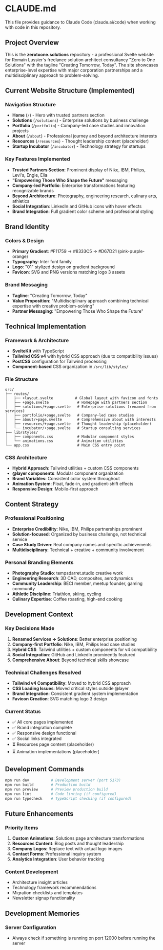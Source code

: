# CLAUDE.md

This file provides guidance to Claude Code (claude.ai/code) when working with code in this repository.

## Project Overview

This is the **zerotoone.solutions** repository - a professional Svelte website for Romain Lussier's freelance solution architect consultancy "Zero to One Solutions" with the tagline "Creating Tomorrow, Today". The site showcases enterprise-level expertise with major corporation partnerships and a multidisciplinary approach to problem-solving.

## Current Website Structure (Implemented)

### Navigation Structure
- **Home** (`/`) - Hero with trusted partners section
- **Solutions** (`/solutions`) - Enterprise solutions by business challenge
- **Portfolio** (`/portfolio`) - Company-led case studies and innovation projects  
- **About** (`/about`) - Professional journey and beyond architecture interests
- **Resources** (`/resources`) - Thought leadership content (placeholder)
- **Startup Incubator** (`/incubator`) - Technology strategy for startups

### Key Features Implemented
- **Trusted Partners Section**: Prominent display of Nike, IBM, Philips, Levi's, Engie, Elia
- **"Empowering Those Who Shape the Future"** messaging
- **Company-led Portfolio**: Enterprise transformations featuring recognizable brands
- **Beyond Architecture**: Photography, engineering research, culinary arts, athletics
- **Social Integration**: LinkedIn and GitHub icons with hover effects
- **Brand Integration**: Full gradient color scheme and professional styling

## Brand Identity

### Colors & Design
- **Primary Gradient**: #F11759 → #8333C5 → #D67D21 (pink-purple-orange)
- **Typography**: Inter font family
- **Logo**: "01" stylized design on gradient background
- **Favicon**: SVG and PNG versions matching logo 3 assets

### Brand Messaging
- **Tagline**: "Creating Tomorrow, Today"
- **Value Proposition**: "Multidisciplinary approach combining technical expertise with creative problem-solving"
- **Partner Messaging**: "Empowering Those Who Shape the Future"

## Technical Implementation

### Framework & Architecture
- **SvelteKit** with TypeScript
- **Tailwind CSS v4** with hybrid CSS approach (due to compatibility issues)
- **PostCSS** configuration for Tailwind processing
- **Component-based** CSS organization in `/src/lib/styles/`

### File Structure
```
src/
├── routes/
│   ├── +layout.svelte          # Global layout with favicon and fonts
│   ├── +page.svelte             # Homepage with partners section
│   ├── solutions/+page.svelte   # Enterprise solutions (renamed from services)
│   ├── portfolio/+page.svelte   # Company-led case studies
│   ├── about/+page.svelte       # Comprehensive about with interests
│   ├── resources/+page.svelte   # Thought leadership (placeholder)
│   └── incubator/+page.svelte   # Startup consulting services
├── lib/styles/
│   ├── components.css           # Modular component styles
│   └── animations.css           # Animation utilities
└── app.css                      # Main CSS entry point
```

### CSS Architecture
- **Hybrid Approach**: Tailwind utilities + custom CSS components
- **@layer components**: Modular component organization
- **Brand Variables**: Consistent color system throughout
- **Animation System**: Float, fade-in, and gradient-shift effects
- **Responsive Design**: Mobile-first approach

## Content Strategy

### Professional Positioning
- **Enterprise Credibility**: Nike, IBM, Philips partnerships prominent
- **Solution-focused**: Organized by business challenge, not technical service
- **Case Study Driven**: Real company names and specific achievements
- **Multidisciplinary**: Technical + creative + community involvement

### Personal Branding Elements
- **Photography Studio**: tempsdarret.studio creative work
- **Engineering Research**: 3D CAD, composites, aerodynamics
- **Community Leadership**: BECI member, meetup founder, gaming community
- **Athletic Discipline**: Triathlon, skiing, cycling
- **Culinary Expertise**: Coffee roasting, high-end cooking

## Development Context

### Key Decisions Made
1. **Renamed Services → Solutions**: Better enterprise positioning
2. **Company-first Portfolio**: Nike, IBM, Philips lead case studies
3. **Hybrid CSS**: Tailwind utilities + custom components for v4 compatibility
4. **Social Integration**: GitHub and LinkedIn prominently featured
5. **Comprehensive About**: Beyond technical skills showcase

### Technical Challenges Resolved
- **Tailwind v4 Compatibility**: Moved to hybrid CSS approach
- **CSS Loading Issues**: Moved critical styles outside @layer
- **Brand Integration**: Consistent gradient system implementation
- **Favicon Creation**: SVG matching logo 3 design

### Current Status
- ✅ All core pages implemented
- ✅ Brand integration complete
- ✅ Responsive design functional
- ✅ Social links integrated
- ⏳ Resources page content (placeholder)
- ⏳ Animation implementations (placeholder)

## Development Commands

```bash
npm run dev          # Development server (port 5173)
npm run build        # Production build
npm run preview      # Preview production build
npm run lint         # Code linting (if configured)
npm run typecheck    # TypeScript checking (if configured)
```

## Future Enhancements

### Priority Items
1. **Custom Animations**: Solutions page architecture transformations
2. **Resources Content**: Blog posts and thought leadership
3. **Company Logos**: Replace text with actual logo images
4. **Contact Forms**: Professional inquiry system
5. **Analytics Integration**: User behavior tracking

### Content Development
- Architecture insight articles
- Technology framework recommendations  
- Migration checklists and templates
- Newsletter signup functionality

## Development Memories

### Server Configuration
- Always check if something is running on port 12000 before running the server